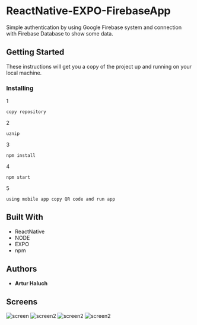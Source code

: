 # ReactNative-EXPO-FirebaseApp

Simple authentication by using Google Firebase system and connection with Firebase Database to show some data.

## Getting Started

These instructions will get you a copy of the project up and running on your local machine.

### Installing

1
```
copy repository
```
2
```
uznip
```
3
```
npm install
```
4
```
npm start
```
5
```
using mobile app copy QR code and run app
```


## Built With

* ReactNative
* NODE
* EXPO
* npm

## Authors

* **Artur Haluch** 

## Screens
![screen](./screens/sc1.PNG)
![screen2](./screens/sc2.PNG)
![screen2](./screens/sc3.PNG)
![screen2](./screens/sc4.PNG)

